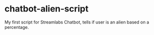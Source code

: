 # chatbot-alien-script
My first script for Streamlabs Chatbot, tells if user is an alien based on a percentage.
